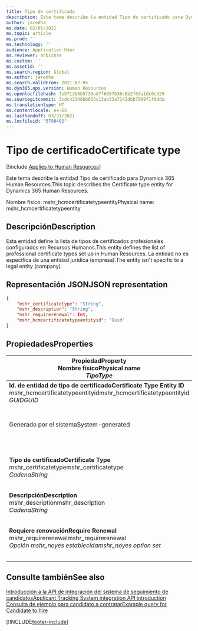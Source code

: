 ```yaml
---
title: Tipo de certificado
description: Este tema describe la entidad Tipo de certificado para Dynamics 365 Human Resources.
author: jaredha
ms.date: 02/05/2021
ms.topic: article
ms.prod: ''
ms.technology: ''
audience: Application User
ms.reviewer: anbichse
ms.custom: ''
ms.assetid: ''
ms.search.region: Global
ms.author: jaredha
ms.search.validFrom: 2021-02-05
ms.dyn365.ops.version: Human Resources
ms.openlocfilehash: fe5713b6b5f38ad7f6857b36c6b2f63a1dc0c320
ms.sourcegitcommit: 3cdc42346bb653c13ab33a7142dbb7969f1f6dda
ms.translationtype: HT
ms.contentlocale: es-ES
ms.lasthandoff: 03/31/2021
ms.locfileid: "5798402"
---
```

# <a name="certificate-type"></a><span data-ttu-id="aa09a-103">Tipo de certificado</span><span class="sxs-lookup"><span data-stu-id="aa09a-103">Certificate type</span></span>

[!include [Applies to Human Resources](../includes/applies-to-hr.md)]

<span data-ttu-id="aa09a-104">Este tema describe la entidad Tipo de certificado para Dynamics 365 Human Resources.</span><span class="sxs-lookup"><span data-stu-id="aa09a-104">This topic describes the Certificate type entity for Dynamics 365 Human Resources.</span></span>

<span data-ttu-id="aa09a-105">Nombre físico: mshr_hcmcertificatetypeentity</span><span class="sxs-lookup"><span data-stu-id="aa09a-105">Physical name: mshr_hcmcertificatetypeentity</span></span>

## <a name="description"></a><span data-ttu-id="aa09a-106">Descripción</span><span class="sxs-lookup"><span data-stu-id="aa09a-106">Description</span></span>

<span data-ttu-id="aa09a-107">Esta entidad define la lista de tipos de certificados profesionales configurados en Recursos Humanos.</span><span class="sxs-lookup"><span data-stu-id="aa09a-107">This entity defines the list of professional certificate types set up in Human Resources.</span></span> <span data-ttu-id="aa09a-108">La entidad no es específica de una entidad jurídica (empresa).</span><span class="sxs-lookup"><span data-stu-id="aa09a-108">The entity isn't specific to a legal entity (company).</span></span>

## <a name="json-representation"></a><span data-ttu-id="aa09a-109">Representación JSON</span><span class="sxs-lookup"><span data-stu-id="aa09a-109">JSON representation</span></span>

```json
{
    "mshr_certificatetype": "String",
    "mshr_description": "String",
    "mshr_requirerenewal": Int,
    "mshr_hcmcertificatetypeentityid": "Guid"
}
```

## <a name="properties"></a><span data-ttu-id="aa09a-110">Propiedades</span><span class="sxs-lookup"><span data-stu-id="aa09a-110">Properties</span></span>

| <span data-ttu-id="aa09a-111">Propiedad</span><span class="sxs-lookup"><span data-stu-id="aa09a-111">Property</span></span><br><span data-ttu-id="aa09a-112">**Nombre físico**</span><span class="sxs-lookup"><span data-stu-id="aa09a-112">**Physical name**</span></span><br><span data-ttu-id="aa09a-113">**_Tipo_**</span><span class="sxs-lookup"><span data-stu-id="aa09a-113">**_Type_**</span></span> | <span data-ttu-id="aa09a-114">Utilizar</span><span class="sxs-lookup"><span data-stu-id="aa09a-114">Use</span></span> | <span data-ttu-id="aa09a-115">Descripción</span><span class="sxs-lookup"><span data-stu-id="aa09a-115">Description</span></span> |
| --- | --- | --- |
| <span data-ttu-id="aa09a-116">**Id. de entidad de tipo de certificado**</span><span class="sxs-lookup"><span data-stu-id="aa09a-116">**Certificate Type Entity ID**</span></span><br><span data-ttu-id="aa09a-117">mshr_hcmcertificatetypeentityid</span><span class="sxs-lookup"><span data-stu-id="aa09a-117">mshr_hcmcertificatetypeentityid</span></span><br><span data-ttu-id="aa09a-118">*GUID*</span><span class="sxs-lookup"><span data-stu-id="aa09a-118">*GUID*</span></span> | <span data-ttu-id="aa09a-119">Solo lectura</span><span class="sxs-lookup"><span data-stu-id="aa09a-119">Read-only</span></span><br><span data-ttu-id="aa09a-120">Obligatorio</span><span class="sxs-lookup"><span data-stu-id="aa09a-120">Required</span></span> 
<span data-ttu-id="aa09a-121">Generado por el sistema</span><span class="sxs-lookup"><span data-stu-id="aa09a-121">System-generated</span></span> | <span data-ttu-id="aa09a-122">Identificador primario único del tipo de certificado.</span><span class="sxs-lookup"><span data-stu-id="aa09a-122">Unique primary identifier for the certificate type.</span></span> |
| <span data-ttu-id="aa09a-123">**Tipo de certificado**</span><span class="sxs-lookup"><span data-stu-id="aa09a-123">**Certificate Type**</span></span><br><span data-ttu-id="aa09a-124">mshr_certificatetype</span><span class="sxs-lookup"><span data-stu-id="aa09a-124">mshr_certificatetype</span></span><br><span data-ttu-id="aa09a-125">*Cadena*</span><span class="sxs-lookup"><span data-stu-id="aa09a-125">*String*</span></span> | <span data-ttu-id="aa09a-126">Leer/Escribir</span><span class="sxs-lookup"><span data-stu-id="aa09a-126">Read/write</span></span><br><span data-ttu-id="aa09a-127">Obligatorio</span><span class="sxs-lookup"><span data-stu-id="aa09a-127">Required</span></span> | <span data-ttu-id="aa09a-128">Identificador único legible por el usuario del tipo de certificado.</span><span class="sxs-lookup"><span data-stu-id="aa09a-128">Unique user-readable identifier for the certificate type.</span></span> |
| <span data-ttu-id="aa09a-129">**Descripción**</span><span class="sxs-lookup"><span data-stu-id="aa09a-129">**Description**</span></span><br><span data-ttu-id="aa09a-130">mshr_description</span><span class="sxs-lookup"><span data-stu-id="aa09a-130">mshr_description</span></span><br><span data-ttu-id="aa09a-131">*Cadena*</span><span class="sxs-lookup"><span data-stu-id="aa09a-131">*String*</span></span> | <span data-ttu-id="aa09a-132">Leer/Escribir</span><span class="sxs-lookup"><span data-stu-id="aa09a-132">Read/write</span></span><br><span data-ttu-id="aa09a-133">Obligatorio</span><span class="sxs-lookup"><span data-stu-id="aa09a-133">Required</span></span> | <span data-ttu-id="aa09a-134">Descripción del tipo de certificado.</span><span class="sxs-lookup"><span data-stu-id="aa09a-134">Description of the certificate type.</span></span> |
| <span data-ttu-id="aa09a-135">**Requiere renovación**</span><span class="sxs-lookup"><span data-stu-id="aa09a-135">**Require Renewal**</span></span><br><span data-ttu-id="aa09a-136">mshr_requirerenewal</span><span class="sxs-lookup"><span data-stu-id="aa09a-136">mshr_requirerenewal</span></span><br><span data-ttu-id="aa09a-137">*Opción mshr_noyes establecida*</span><span class="sxs-lookup"><span data-stu-id="aa09a-137">*mshr_noyes option set*</span></span> | <span data-ttu-id="aa09a-138">Leer/Escribir</span><span class="sxs-lookup"><span data-stu-id="aa09a-138">Read/write</span></span><br><span data-ttu-id="aa09a-139">Opcional</span><span class="sxs-lookup"><span data-stu-id="aa09a-139">Optional</span></span> | <span data-ttu-id="aa09a-140">Indica si se requiere renovación para el certificado.</span><span class="sxs-lookup"><span data-stu-id="aa09a-140">Indicates whether renewal is required for the certificate.</span></span> |

## <a name="see-also"></a><span data-ttu-id="aa09a-141">Consulte también</span><span class="sxs-lookup"><span data-stu-id="aa09a-141">See also</span></span>

[<span data-ttu-id="aa09a-142">Introducción a la API de integración del sistema de seguimiento de candidatos</span><span class="sxs-lookup"><span data-stu-id="aa09a-142">Applicant Tracking System integration API introduction</span></span>](hr-admin-integration-ats-api-introduction.md)<br>
[<span data-ttu-id="aa09a-143">Consulta de ejemplo para candidato a contratar</span><span class="sxs-lookup"><span data-stu-id="aa09a-143">Example query for Candidate to hire</span></span>](hr-admin-integration-ats-api-candidate-to-hire-example-query.md)



[!INCLUDE[footer-include](../includes/footer-banner.md)]